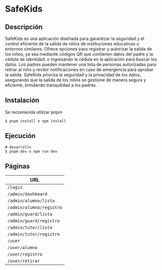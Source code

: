 # SafeKids

## Descripción

SafeKids es una aplicación diseñada para garantizar la seguridad y el control eficiente de la salida de niños de instituciones educativas o entornos similares. Ofrece opciones para registrar y autorizar la salida de los niños, ya sea mediante códigos QR que contienen datos del padre y la cédula de identidad, o ingresando la cédula en la aplicación para buscar los datos. Los padres pueden mantener una lista de personas autorizadas para retirar al niño y recibir notificaciones en caso de emergencia para aprobar la salida. SafeKids prioriza la seguridad y la privacidad de los datos, asegurando que la salida de los niños se gestione de manera segura y eficiente, brindando tranquilidad a los padres.

## Instalación

Se recomienda utilizar pnpm

```
$ pnpm install o npm install
```

## Ejecución

```
# desarrollo
$ pnpm dev o npm run dev
```

## Páginas

| URL                      |
| ------------------------ |
| `/login`                 |
| `/admin/dashboard`       |
| `/admin/alumno/lista`    |
| `/admin/alumno/registro` |
| `/admin/guard/lista`     |
| `/admin/guard/registro`  |
| `/admin/tutor/lista`     |
| `/admin/tutor/registro`  |
| `/user`                  |
| `/user/alumno`           |
| `/user/registro`         |
| `/user/retirar`          |
